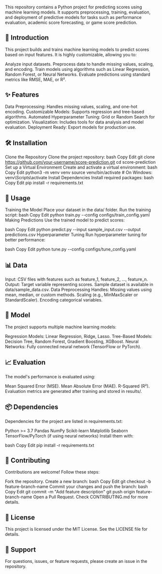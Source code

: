 This repository contains a Python project for predicting scores using machine learning models. It supports preprocessing, training, evaluation, and deployment of predictive models for tasks such as performance evaluation, academic score forecasting, or game score prediction.

## 🚀 Introduction
This project builds and trains machine learning models to predict scores based on input features. It is highly customizable, allowing you to:

Analyze input datasets.
Preprocess data to handle missing values, scaling, and encoding.
Train models using algorithms such as Linear Regression, Random Forest, or Neural Networks.
Evaluate predictions using standard metrics like RMSE, MAE, or R².
## ✨ Features
Data Preprocessing: Handles missing values, scaling, and one-hot encoding.
Customizable Models: Supports regression and tree-based algorithms.
Automated Hyperparameter Tuning: Grid or Random Search for optimization.
Visualization: Includes tools for data analysis and model evaluation.
Deployment Ready: Export models for production use.
## 🛠 Installation
Clone the Repository
Clone the project repository:
bash
Copy
Edit
git clone https://github.com/your-username/score-prediction.git
cd score-prediction
Set up a Virtual Environment
Create and activate a virtual environment:
bash
Copy
Edit
python3 -m venv venv
source venv/bin/activate  # On Windows: venv\Scripts\activate
Install Dependencies
Install required packages:
bash
Copy
Edit
pip install -r requirements.txt
## 📖 Usage
Training the Model
Place your dataset in the data/ folder.
Run the training script:
bash
Copy
Edit
python train.py --config configs/train_config.yaml
Making Predictions
Use the trained model to predict scores:

bash
Copy
Edit
python predict.py --input sample_input.csv --output predictions.csv
Hyperparameter Tuning
Run hyperparameter tuning for better performance:

bash
Copy
Edit
python tune.py --config configs/tune_config.yaml
## 📊 Data
Input: CSV files with features such as feature_1, feature_2, ..., feature_n.
Output: Target variable representing scores.
Sample dataset is available in data/sample_data.csv.
Data Preprocessing
Handles:
Missing values using mean, median, or custom methods.
Scaling (e.g., MinMaxScaler or StandardScaler).
Encoding categorical variables.
## 🤖 Model
The project supports multiple machine learning models:

Regression Models: Linear Regression, Ridge, Lasso.
Tree-Based Models: Decision Tree, Random Forest, Gradient Boosting, XGBoost.
Neural Networks: Fully connected neural network (TensorFlow or PyTorch).
## 📈 Evaluation
The model's performance is evaluated using:

Mean Squared Error (MSE).
Mean Absolute Error (MAE).
R-Squared (R²).
Evaluation metrics are generated after training and stored in results/.

## 📦 Dependencies
Dependencies for the project are listed in requirements.txt:

Python >= 3.7
Pandas
NumPy
Scikit-learn
Matplotlib
Seaborn
TensorFlow/PyTorch (if using neural networks)
Install them with:

bash
Copy
Edit
pip install -r requirements.txt
## 🤝 Contributing
Contributions are welcome! Follow these steps:

Fork the repository.
Create a new branch:
bash
Copy
Edit
git checkout -b feature-branch-name
Commit your changes and push the branch:
bash
Copy
Edit
git commit -m "Add feature description"
git push origin feature-branch-name
Open a Pull Request.
Check CONTRIBUTING.md for more details.

## 📝 License
This project is licensed under the MIT License. See the LICENSE file for details.

## 💬 Support
For questions, issues, or feature requests, please create an issue in the repository.
